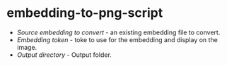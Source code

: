 # embedding-to-png-script


- *Source embedding to convert* - an existing embedding file to convert.
- *Embedding token* - toke to use for the embedding and display on the image.
- *Output directory* - Output folder.
